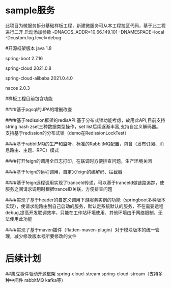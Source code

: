 # sample服务

此项目为微服务拆分基础样板工程，新建微服务可从本工程拉区代码，基于此工程进行二开
启动添加参数 -DNACOS_ADDR=10.66.149.101 -DNAMESPACE=local -Dcustom.log.level=debug


#开源框架版本
java 1.8

spring-boot 2.7.16

spring-cloud 2021.0.8

spring-cloud-alibaba 2021.0.4.0

nacos 2.0.3

#样板工程目前包含功能

####基于pgsql的JPA的增删改查

####基于redission框架的redisAPI
基于分布式锁功能考虑，故用此API,目前支持 string hash zset三种数据类型操作，set list后续逐渐丰富,支持自定义解码器。
支持基于redission的分布式锁（demo在RedissionLockTest）

####基于rabbitMQ的生产和监听，标准的RabbitMQ配置，包含（发布订阅、消息路由、主题、RPC）模式

####打开feign的调用全日志打印，在联调时方便排查问题，生产环境关闭

####基于feign的远程调用，自定义feign的编解码、拦截器

####基于feign远程调用实现了tranceId传递，可以基于tranceId做链路追踪，使服务之间请求调用时根据tranceID关联，方便排查问题

####实现了基于header的自定义调用下游服务实例的功能（springboot多种版本实现），使请求能路由到自己启动的服务，默认走系统默认的服务，不在需要远程debug,提高开发联调效率，只能在工作站环境使用、其他环境由于网络限制，无法使用此功能

####实现了基于maven插件（flatten-maven-plugin）对于模块版本的统一管理，减少修改版本号所要修改的文件

# 后续计划
##集成事件驱动开源框架 spring-cloud-stream
    spring-cloud-stream（支持多种中间件 rabbitMQ kafka等）
